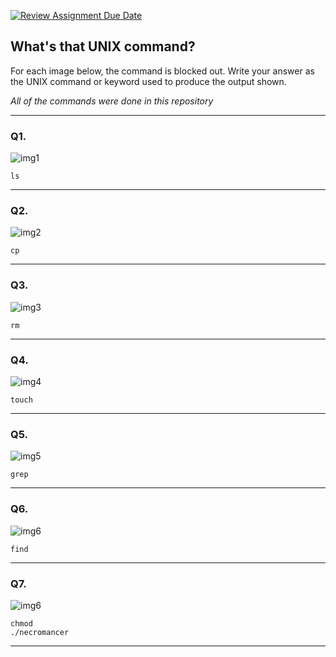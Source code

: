 [![Review Assignment Due Date](https://classroom.github.com/assets/deadline-readme-button-22041afd0340ce965d47ae6ef1cefeee28c7c493a6346c4f15d667ab976d596c.svg)](https://classroom.github.com/a/yi0reT4Z)
## What's that UNIX command?

For each image below, the command is blocked out. Write your answer as the UNIX command or keyword used to produce the output shown.

*All of the commands were done in this repository*

--- 


### Q1.
![img1](imgs/img1.png)

```
ls
```
--- 

### Q2.
![img2](imgs/img2.png)

```
cp
```
--- 

### Q3.
![img3](imgs/img3.png)

```
rm
```
--- 

### Q4.
![img4](imgs/img4.png)

```
touch
```
--- 

### Q5.
![img5](imgs/img5.png)

```
grep
```
--- 

### Q6.
![img6](imgs/img6.png)

```
find
```
--- 

### Q7.
![img6](imgs/img7.png)

```
chmod
./necromancer
```
--- 
